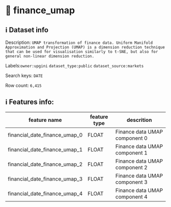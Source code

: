 # 📖 finance_umap 
## ℹ️ Dataset info 
Description: `UMAP transformation of finance data. Uniform Manifold Approximation and Projection (UMAP) is a dimension reduction technique that can be used for visualisation similarly to t-SNE, but also for general non-linear dimension reduction. ` 

Labels:`owner:upgini`   `dataset_type:public`   `dataset_source:markets`   

Search keys: `DATE` 

Row count: `6,415` 

## ℹ️ Features info:
|feature name|feature type|descrition|
|---|---|---|
|financial_date_finance_umap_0|FLOAT|Finance data UMAP component 0|
|financial_date_finance_umap_1|FLOAT|Finance data UMAP component 1|
|financial_date_finance_umap_2|FLOAT|Finance data UMAP component 2|
|financial_date_finance_umap_3|FLOAT|Finance data UMAP component 3|
|financial_date_finance_umap_4|FLOAT|Finance data UMAP component 4|
